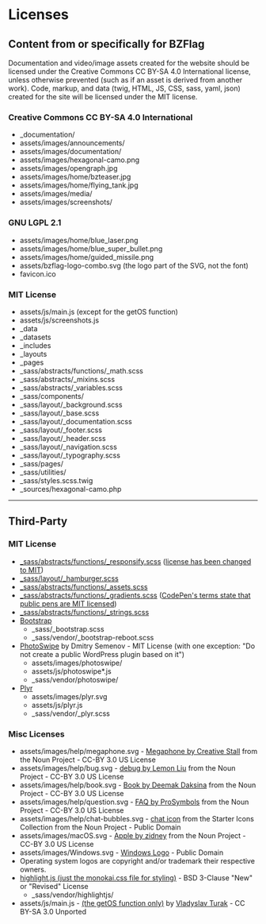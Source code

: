 # Licenses

## Content from or specifically for BZFlag

Documentation and video/image assets created for the website should be licensed under the Creative Commons CC BY-SA 4.0 International license, unless otherwise prevented (such as if an asset is derived from another work). Code, markup, and data (twig, HTML, JS, CSS, sass, yaml, json) created for the site will be licensed under the MIT license.

### Creative Commons CC BY-SA 4.0 International
- _documentation/
- assets/images/announcements/
- assets/images/documentation/
- assets/images/hexagonal-camo.png
- assets/images/opengraph.jpg
- assets/images/home/bzteaser.jpg
- assets/images/home/flying_tank.jpg
- assets/images/media/
- assets/images/screenshots/

### GNU LGPL 2.1
- assets/images/home/blue_laser.png
- assets/images/home/blue_super_bullet.png
- assets/images/home/guided_missile.png
- assets/bzflag-logo-combo.svg (the logo part of the SVG, not the font)
- favicon.ico

### MIT License
- assets/js/main.js (except for the getOS function)
- assets/js/screenshots.js
- _data
- _datasets
- _includes
- _layouts
- _pages
- _sass/abstracts/functions/_math.scss
- _sass/abstracts/_mixins.scss
- _sass/abstracts/_variables.scss
- _sass/components/
- _sass/layout/_background.scss
- _sass/layout/_base.scss
- _sass/layout/_documentation.scss
- _sass/layout/_footer.scss
- _sass/layout/_header.scss
- _sass/layout/_navigation.scss
- _sass/layout/_typography.scss
- _sass/pages/
- _sass/utilities/
- _sass/styles.scss.twig
- _sources/hexagonal-camo.php

---

## Third-Party

### MIT License
- [_sass/abstracts/functions/_responsify.scss](https://github.com/allejo/bzion/blob/master/assets/css/abstracts/_responsify.scss) ([license has been changed to MIT](https://github.com/allejo/bzion/issues/199))
- [_sass/layout/_hamburger.scss](https://github.com/callmenick/Animating-Hamburger-Icons)
- [_sass/abstracts/functions/_assets.scss](https://github.com/HugoGiraudel/sass-boilerplate)
- [_sass/abstracts/functions/_gradients.scss](https://codepen.io/joeyquarters/pen/dWJYdV/?editors=0100) ([CodePen's terms state that public pens are MIT licensed](https://blog.codepen.io/legal/licensing/))
- [_sass/abstracts/functions/_strings.scss](https://github.com/HugoGiraudel/SassyStrings)
- [Bootstrap](https://getbootstrap.com/)
	- _sass/_bootstrap.scss
	- _sass/vendor/_bootstrap-reboot.scss
- [PhotoSwipe](http://photoswipe.com/) by Dmitry Semenov - MIT License (with one exception: "Do not create a public WordPress plugin based on it")
	- assets/images/photoswipe/
	- assets/js/photoswipe*.js
	- _sass/vendor/photoswipe/
- [Plyr](https://github.com/selz/plyr)
	- assets/images/plyr.svg
	- assets/js/plyr.js
	- _sass/vendor/_plyr.scss

### Misc Licenses
- assets/images/help/megaphone.svg - [Megaphone by Creative Stall](https://thenounproject.com/icon/147531/) from the Noun Project - CC-BY 3.0 US License
- assets/images/help/bug.svg - [debug by Lemon Liu](https://thenounproject.com/icon/83827/) from the Noun Project - CC-BY 3.0 US License
- assets/images/help/book.svg - [Book by Deemak Daksina](https://thenounproject.com/icon/1230262/) from the Noun Project - CC-BY 3.0 US License
- assets/images/help/question.svg - [FAQ by ProSymbols](https://thenounproject.com/icon/790491/) from the Noun Project - CC-BY 3.0 US License
- assets/images/help/chat-bubbles.svg - [chat icon](https://thenounproject.com/icon/888687/) from the Starter Icons Collection from the Noun Project - Public Domain
- assets/images/macOS.svg - [Apple by zidney](https://thenounproject.com/term/apple/1426926/) from the Noun Project - CC-BY 3.0 US License
- assets/images/Windows.svg - [Windows Logo](https://commons.wikimedia.org/wiki/File:Windows_logo_-_2012.svg) - Public Domain
- Operating system logos are copyright and/or trademark their respective owners.
- [highlight.js (just the monokai.css file for styling)](https://highlightjs.org/) - BSD 3-Clause "New" or "Revised" License
	- _sass/vendor/highlightjs/
- assets/js/main.js - [(the getOS function only)](https://stackoverflow.com/a/38241481) by [Vladyslav Turak](https://stackoverflow.com/users/4815056/vladyslav-turak) - CC BY-SA 3.0 Unported
